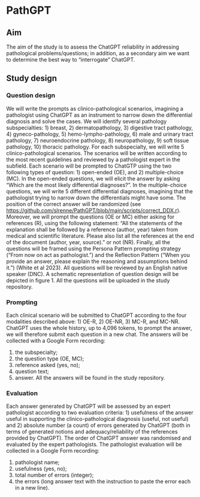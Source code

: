 # PathGPT

## Aim

The aim of the study is to assess the ChatGPT reliability in addressing pathological problems/questions; in addition, as a secondary aim we want to determine the best way to “interrogate” ChatGPT.

## Study design

### Question design

We will write the prompts as clinico-pathological scenarios, imagining a pathologist using ChatGPT as an instrument to narrow down the differential diagnosis and solve the cases. We will identify several pathology subspecialties: 1) breast, 2) dermatopathology, 3) digestive tract pathology, 4) gyneco-pathology, 5) hemo-lympho-pathology, 6) male and urinary tract pathology, 7) neuroendocrine pathology, 8) neuropathology, 9) soft tissue pathology, 10) thoracic pathology. For each subspecialty, we will write 5 clinico-pathological scenarios. The scenarios will be written according to the most recent guidelines and reviewed by a pathologist expert in the subfield. Each scenario will be prompted to ChatGTP using the two following types of question: 1) open-ended (OE), and 2) multiple-choice (MC). In the open-ended questions, we will elicit the answer by asking “Which are the most likely differential diagnoses?”. In the multiple-choice questions, we will write 5 different differential diagnoses, imagining that the pathologist trying to narrow down the differentials might have some. The position of the correct answer will be randomized (see https://github.com/slrenne/PathGPT/blob/main/scripts/correct_DDX.r). Moreover, we will prompt the questions (OE or MC) either asking for references (R), using the following statement: “All the statements of the explanation shall be followed by a reference (author, year) taken from medical and scientific literature. Please also list all the references at the end of the document (author, year, source).” or not (NR). Finally, all the questions will be framed using the Persona Pattern prompting strategy (“From now on act as pathologist.”) and the Reflection Pattern (“When you provide an answer, please explain the reasoning and assumptions behind it.”) (White et al 2023). All questions will be reviewed by an English native speaker (DNC). A schematic representation of question design will be depicted in figure 1. All the questions will be uploaded in the study repository.

### Prompting
Each clinical scenario will be submitted to ChatGPT according to the four modalities described above: 1) OE-R, 2) OE-NR, 3) MC-R, and MC-NR. ChatGPT uses the whole history, up to 4,096 tokens, to prompt the answer, we will therefore submit each question in a new chat. The answers will be collected with a Google Form recording: 
1. the subspecialty; 
2. the question type (OE, MC);
3. reference asked (yes, no);
4. question text;
5. answer. 
All the answers will be found in the study repository.

### Evaluation
Each answer generated by ChatGPT will be assessed by an expert pathologist according to two evaluation criteria: 1) usefulness of the answer useful in supporting the clinico-pathological diagnosis (useful, not useful) and 2) absolute number (a count) of errors generated by ChatGPT (both in terms of generated notions and adequacy/reliability of the references provided by ChatGPT).  The order of ChatGPT answer was randomised and evaluated by the expert pathologists. The pathologist evaluation will be collected in a Google Form recording: 
1. pathologist name; 
2. usefulness (yes, no); 
3. total number of errors (integer); 
4. the errors (long answer text with the instruction to paste the error each in a new line).
